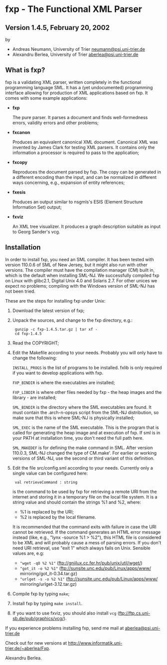 # fxp - The Functional XML Parser

## Version 1.4.5, February 20, 2002

by
- Andreas Neumann, University of Trier <neumann@psi.uni-trier.de>
- Alexandru Berlea, University of Trier <aberlea@psi.uni-trier.de>

## What is fxp?

fxp is a validating XML parser, written completely in the functional
programming language SML. It has a (yet undocumented) programming interface
allowing for production of XML applications based on fxp. It comes with
some example applications:

-   **fxp**

    The pure parser. It parses a document and finds well-formedness
    errors, validity errors and other problems;

-   **fxcanon**

    Produces an equivalent canonical XML document. Canonical XML was
    invented by James Clark for testing XML parsers. It contains only
    the information a processor is required to pass to the
    application;

-   **fxcopy**

    Reproduces the document parsed by fxp. The copy can be generated
    in a different encoding than the input, and can be normalized in
    different ways concerning, e.g., expansion of entity references;

-   **fxesis**

    Produces an output similar to nsgmls's ESIS (Element Structure
    Information Set) output;

-   **fxviz**

    An XML tree visualizer. It produces a graph description suitable
    as input to Georg Sander's vcg.

## Installation

In order to install fxp, you need an SML compiler. It has been tested with
version 110.0.6 of SML of New Jersey, but it might also run with other
versions. The compiler must have the compilation manager (CM) built in,
which is the default when installing SML-NJ. We successfully compiled fxp
on Linux with glibc2.1, Digital Unix 4.0 and Solaris 2.7. For other unices
we expect no problems; compiling with the Windows version of SML-NJ has
not been tried.


These are the steps for installing fxp under Unix:

1. Download the latest version of fxp;
2. Unpack the sources, and change to the fxp directory, e.g.:

        gunzip -c fxp-1.4.5.tar.gz | tar xf -
        cd fxp-1.4.5

3. Read the COPYRIGHT;
4. Edit the Makefile according to your needs. Probably you will only have
   to change the following:

   `INSTALL_PROGS` is the list of programs to be installed. fxlib is
   only required if you want to develop applications with fxp.

   `FXP_BINDIR` is where the executables are installed;

   `FXP_LIBDIR` is where other files needed by fxp - the heap images
   and the library - are installed;

   `SML_BINDIR` is the directory where the SML executables are found.
   It must contain the .arch-n-opsys script from the SML-NJ
   distribution, so make sure that this is where SML-NJ is physically
   installed;

   `SML_EXEC` is the name of the SML executable. This is the program
   that is called for generating the heap image and at execution of
   fxp. If sml is in your PATH at installation time, you don't need
   the full path here.

   `SML_MAKEDEF` is for defining the make command in SML. After
   version 110.0.3, SML-NJ changed the type of CM.make'. For earlier
   or working versions of SML-NJ, use the second or third variant of
   this definition.

5. Edit the file src/config.sml according to your needs. Currently only a
   single value can be configured here:

        val retrieveCommand : string

   is the command to be used by fxp for retrieving a remote URI from
   the internet and storing it in a temporary file on the local file
   system. It is a string value and should contain the strings %1
   and %2, where:

     - %1 is replaced by the URI;
     - %2 is replaced by the local filename.

   It is recommended that the command exits with failure in case the
   URI cannot be retrieved. If the command generates an HTML error
   message instead (like, e.g., "lynx -source %1 > %2"), this HTML
   file is considered to be XML and will probably cause a mess of
   parsing errors. If you don't need URI retrieval, use "exit 1"
   which always fails on Unix. Sensible values are, e.g:

     - `"wget -qO %2 %1"`
       (ftp://gnjilux.cc.fer.hr/pub/unix/util/wget/)
     - `"got_it -o %2 %1"`
       (ftp://sunsite.unc.edu/pub/Linux/apps/www/
                       mirroring/got_it-0.34.tar.gz)
     - `"urlget -s -o %2 %1"`
        (ftp://sunsite.unc.edu/pub/Linux/apps/www/
                       mirroring/urlget-3.12.tar.gz)

6. Compile fxp by typing `make`;
7. Install fxp by typing `make install`.
8. If you want to use fxviz, you should also install `vcg`
   (ftp://ftp.cs.uni-sb.de/pub/graphics/vcg/).

If you experience problems installing fxp, send me mail at aberlea@psi.uni-trier.de

Check out for new versions at http://www.informatik.uni-trier.de/~aberlea/Fxp.

Alexandru Berlea.
